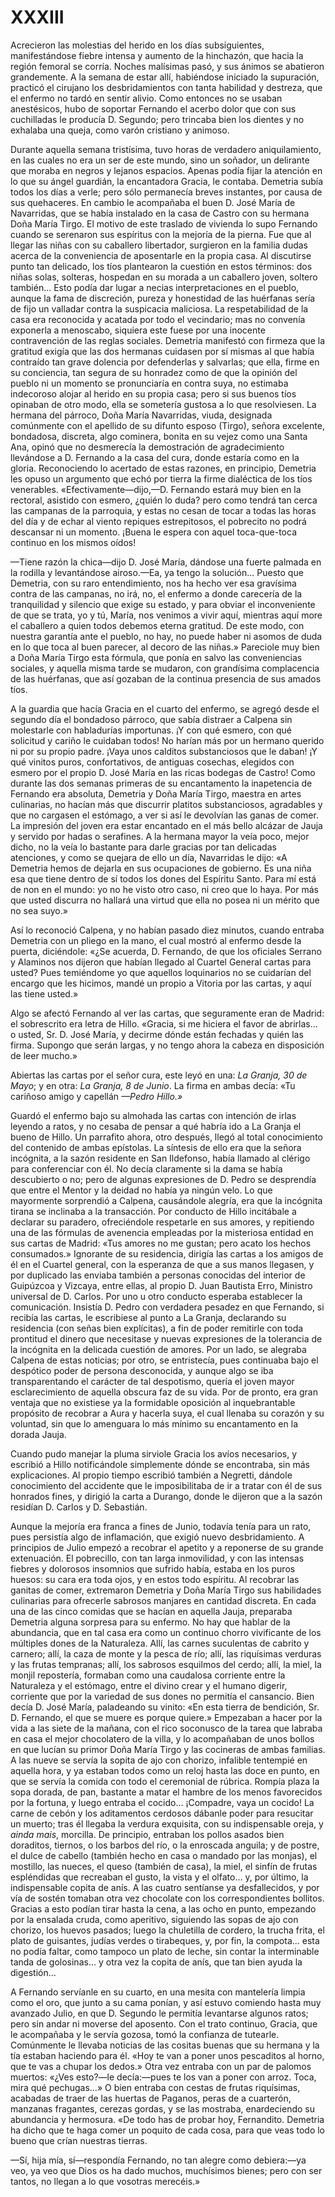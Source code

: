 # XXXIII

Acrecieron las molestias del herido en los días subsiguientes, manifestándose
fiebre intensa y aumento de la hinchazón, que hacia la región femoral se
corría. Noches malísimas pasó, y sus ánimos se abatieron grandemente. A la
semana de estar allí, habiéndose iniciado la supuración, practicó el cirujano
los desbridamientos con tanta habilidad y destreza, que el enfermo no tardó en
sentir alivio. Como entonces no se usaban anestésicos, hubo de soportar
Fernando el acerbo dolor que con sus cuchilladas le producía D. Segundo; pero
trincaba bien los dientes y no exhalaba una queja, como varón cristiano
y animoso.

Durante aquella semana tristísima, tuvo horas de verdadero aniquilamiento, en
las cuales no era un ser de este mundo, sino un soñador, un delirante que
moraba en negros y lejanos espacios. Apenas podía fijar la atención en lo que
su ángel guardián, la encantadora Gracia, le contaba. Demetria subía todos los
días a verle; pero sólo permanecía breves instantes, por causa de sus
quehaceres. En cambio le acompañaba el buen D. José María de Navarridas, que se
había instalado en la casa de Castro con su hermana Doña María Tirgo. El motivo
de este traslado de vivienda lo supo Fernando cuando se serenaron sus espíritus
con la mejoría de la pierna. Fue que al llegar las niñas con su caballero
libertador, surgieron en la familia dudas acerca de la conveniencia de
aposentarle en la propia casa. Al discutirse punto tan delicado, los tíos
plantearon la cuestión en estos términos: dos niñas solas, solteras, hospedan
en su morada a un caballero joven, soltero también... Esto podía dar lugar
a necias interpretaciones en el pueblo, aunque la fama de discreción, pureza
y honestidad de las huérfanas sería de fijo un valladar contra la suspicacia
maliciosa. La respetabilidad de la casa era reconocida y acatada por todo el
vecindario; mas no convenía exponerla a menoscabo, siquiera este fuese por una
inocente contravención de las reglas sociales. Demetria manifestó con firmeza
que la gratitud exigía que las dos hermanas cuidasen por sí mismas al que había
contraído tan grave dolencia por defenderlas y salvarlas; que ella, firme en su
conciencia, tan segura de su honradez como de que la opinión del pueblo ni un
momento se pronunciaría en contra suya, no estimaba indecoroso alojar al herido
en su propia casa; pero si sus buenos tíos opinaban de otro modo, ella se
sometería gustosa a lo que resolviesen. La hermana del párroco, Doña María
Navarridas, viuda, designada comúnmente con el apellido de su difunto esposo
(Tirgo), señora excelente, bondadosa, discreta, algo cominera, bonita en su
vejez como una Santa Ana, opinó que no desmerecía la demostración de
agradecimiento llevándose a D. Fernando a la casa del cura, donde estaría como
en la gloria. Reconociendo lo acertado de estas razones, en principio, Demetria
les opuso un argumento que echó por tierra la firme dialéctica de los tíos
venerables. «Efectivamente—dijo,—D. Fernando estará muy bien en la rectoral,
asistido con esmero, ¿quién lo duda? pero como tendrá tan cerca las campanas de
la parroquia, y estas no cesan de tocar a todas las horas del día y de echar al
viento repiques estrepitosos, el pobrecito no podrá descansar ni un momento.
¡Buena le espera con aquel toca-que-toca continuo en los mismos oídos!

—Tiene razón la chica—dijo D. José María, dándose una fuerte palmada en la
rodilla y levantándose airoso.—Ea, ya tengo la solución... Puesto que Demetria,
con su raro entendimiento, nos ha hecho ver esa gravísima contra de las
campanas, no irá, no, el enfermo a donde carecería de la tranquilidad
y silencio que exige su estado, y para obviar el inconveniente de que se trata,
yo y tú, María, nos venimos a vivir aquí, mientras aquí more el caballero
a quien todos debemos eterna gratitud. De este modo, con nuestra garantía ante
el pueblo, no hay, no puede haber ni asomos de duda en lo que toca al buen
parecer, al decoro de las niñas.» Pareciole muy bien a Doña María Tirgo esta
fórmula, que ponía en salvo las conveniencias sociales, y aquella misma tarde
se mudaron, con grandísima complacencia de las huérfanas, que así gozaban de la
continua presencia de sus amados tíos.

A la guardia que hacía Gracia en el cuarto del enfermo, se agregó desde el
segundo día el bondadoso párroco, que sabía distraer a Calpena sin molestarle
con habladurías importunas. ¡Y con qué esmero, con qué solicitud y cariño le
cuidaban todos! No harían más por un hermano querido ni por su propio padre.
¡Vaya unos calditos substanciosos que le daban! ¡Y qué vinitos puros,
confortativos, de antiguas cosechas, elegidos con esmero por el propio D. José
María en las ricas bodegas de Castro! Como durante las dos semanas primeras de
su encantamento la inapetencia de Fernando era absoluta, Demetria y Doña María
Tirgo, maestra en artes culinarias, no hacían más que discurrir platitos
substanciosos, agradables y que no cargasen el estómago, a ver si así le
devolvían las ganas de comer. La impresión del joven era estar encantado en el
más bello alcázar de Jauja y servido por hadas o serafines. A la hermana mayor
la veía poco, mejor dicho, no la veía lo bastante para darle gracias por tan
delicadas atenciones, y como se quejara de ello un día, Navarridas le dijo: «A
Demetria hemos de dejarla en sus ocupaciones de gobierno. Es una niña esa que
tiene dentro de sí todos los dones del Espíritu Santo. Para mí está de non en
el mundo: yo no he visto otro caso, ni creo que lo haya. Por más que usted
discurra no hallará una virtud que ella no posea ni un mérito que no sea suyo.»

Así lo reconoció Calpena, y no habían pasado diez minutos, cuando entraba
Demetria con un pliego en la mano, el cual mostró al enfermo desde la puerta,
diciéndole: «¿Se acuerda, D. Fernando, de que los oficiales Serrano y Alaminos
nos dijeron que habían llegado al Cuartel General cartas para usted? Pues
temiéndome yo que aquellos loquinarios no se cuidarían del encargo que les
hicimos, mandé un propio a Vitoria por las cartas, y aquí las tiene usted.»

Algo se afectó Fernando al ver las cartas, que seguramente eran de Madrid: el
sobrescrito era letra de Hillo. «Gracia, si me hiciera el favor de abrirlas...
o usted, Sr. D. José María, y decirme dónde están fechadas y quién las firma.
Supongo que serán largas, y no tengo ahora la cabeza en disposición de leer
mucho.»

Abiertas las cartas por el señor cura, este leyó en una: *La Granja, 30 de
Mayo*; y en otra: *La Granja, 8 de Junio*. La firma en ambas decía: «Tu
cariñoso amigo y capellán *—Pedro Hillo.»*

Guardó el enfermo bajo su almohada las cartas con intención de irlas leyendo
a ratos, y no cesaba de pensar a qué habría ido a La Granja el bueno de Hillo.
Un parrafito ahora, otro después, llegó al total conocimiento del contenido de
ambas epístolas. La síntesis de ello era que la señora incógnita, a la sazón
residente en San Ildefonso, había llamado al clérigo para conferenciar con él.
No decía claramente si la dama se había descubierto o no; pero de algunas
expresiones de D. Pedro se desprendía que entre el Mentor y la deidad no había
ya ningún velo. Lo que mayormente sorprendió a Calpena, causándole alegría, era
que la incógnita tirana se inclinaba a la transacción. Por conducto de Hillo
incitábale a declarar su paradero, ofreciéndole respetarle en sus amores,
y repitiendo una de las fórmulas de avenencia empleadas por la misteriosa
entidad en sus cartas de Madrid: «Tus amores no me gustan; pero acato los
hechos consumados.» Ignorante de su residencia, dirigía las cartas a los amigos
de él en el Cuartel general, con la esperanza de que a sus manos llegasen,
y por duplicado las enviaba también a personas conocidas del interior de
Guipúzcoa y Vizcaya, entre ellas, al propio D. Juan Bautista Erro, Ministro
universal de D. Carlos. Por uno u otro conducto esperaba establecer la
comunicación. Insistía D. Pedro con verdadera pesadez en que Fernando, si
recibía las cartas, le escribiese al punto a La Granja, declarando su
residencia (con señas bien explícitas), a fin de poder remitirle con toda
prontitud el dinero que necesitase y nuevas expresiones de la tolerancia de la
incógnita en la delicada cuestión de amores. Por un lado, se alegraba Calpena
de estas noticias; por otro, se entristecía, pues continuaba bajo el despótico
poder de persona desconocida, y aunque algo se iba transparentando el carácter
de tal despotismo, quería el joven mayor esclarecimiento de aquella obscura faz
de su vida. Por de pronto, era gran ventaja que no existiese ya la formidable
oposición al inquebrantable propósito de recobrar a Aura y hacerla suya, el
cual llenaba su corazón y su voluntad, sin que lo amenguara lo más mínimo su
encantamento en la dorada Jauja.

Cuando pudo manejar la pluma sirviole Gracia los avíos necesarios, y escribió
a Hillo notificándole simplemente dónde se encontraba, sin más explicaciones.
Al propio tiempo escribió también a Negretti, dándole conocimiento del
accidente que le imposibilitaba de ir a tratar con él de sus honrados fines,
y dirigió la carta a Durango, donde le dijeron que a la sazón residían D.
Carlos y D. Sebastián.

Aunque la mejoría era franca a fines de Junio, todavía tenía para un rato, pues
persistía algo de inflamación, que exigió nuevo desbridamiento. A principios de
Julio empezó a recobrar el apetito y a reponerse de su grande extenuación. El
pobrecillo, con tan larga inmovilidad, y con las intensas fiebres y dolorosos
insomnios que sufrido había, estaba en los puros huesos: su cara era toda ojos,
y en estos todo espíritu. Al recobrar las ganitas de comer, extremaron Demetria
y Doña María Tirgo sus habilidades culinarias para ofrecerle sabrosos manjares
en cantidad discreta. En cada una de las cinco comidas que se hacían en aquella
Jauja, preparaba Demetria alguna sorpresa para su enfermo. No hay que hablar de
la abundancia, que en tal casa era como un continuo chorro vivificante de los
múltiples dones de la Naturaleza. Allí, las carnes suculentas de cabrito
y carnero; allí, la caza de monte y la pesca de río; allí, las riquísimas
verduras y las frutas tempranas; allí, los sabrosos esquilmos del cerdo; allí,
la miel, la monjil repostería, formaban como una caudalosa corriente entre la
Naturaleza y el estómago, entre el divino crear y el humano digerir, corriente
que por la variedad de sus dones no permitía el cansancio. Bien decía D. José
María, paladeando su vinito: «En esta tierra de bendición, Sr. D. Fernando, el
que se muere es porque quiere.» Empezaban a hacer por la vida a las siete de la
mañana, con el rico soconusco de la tarea que labraba en casa el mejor
chocolatero de la villa, y lo acompañaban de unos bollos en que lucían su
primor Doña María Tirgo y las cocineras de ambas familias. A las nueve se
servía la sopita de ajo con chorizo, infalible tentempié en aquella hora, y ya
estaban todos como un reloj hasta las doce en punto, en que se servía la comida
con todo el ceremonial de rúbrica. Rompía plaza la sopa dorada, de pan,
bastante a matar el hambre de los menos favorecidos por la fortuna, y luego
entraba el cocido... ¡Compadre, vaya un cocido! La carne de cebón y los
aditamentos cerdosos dábanle poder para resucitar un muerto; tras él llegaba la
verdura exquisita, con su indispensable oreja, y *ainda mais*, morcilla. De
principio, entraban los pollos asados bien doraditos, tiernos, o los barbos del
río, o la enroscada anguila; y de postre, el dulce de cabello (también hecho en
casa o mandado por las monjas), el mostillo, las nueces, el queso (también de
casa), la miel, el sinfín de frutas espléndidas que recreaban el gusto, la
vista y el olfato... y, por último, la indispensable copita de anís. A las
cuatro sentíanse ya desfallecidos, y por vía de sostén tomaban otra vez
chocolate con los correspondientes bollitos. Gracias a esto podían tirar hasta
la cena, a las ocho en punto, empezando por la ensalada cruda, como aperitivo,
siguiendo las sopas de ajo con chorizo, los huevos pasados; luego la chuletilla
de cordero, la trucha frita, el plato de guisantes, judías verdes o tirabeques,
y, por fin, la compota... esta no podía faltar, como tampoco un plato de leche,
sin contar la interminable tanda de golosinas... y otra vez la copita de anís,
que tan bien ayuda la digestión...

A Fernando servíanle en su cuarto, en una mesita con mantelería limpia como el
oro, que junto a su cama ponían, y así estuvo comiendo hasta muy avanzado
Julio, en que D. Segundo le permitía levantarse algunos ratos; pero sin andar
ni moverse del aposento. Con el trato continuo, Gracia, que le acompañaba y le
servía gozosa, tomó la confianza de tutearle. Comúnmente le llevaba noticias de
las cositas buenas que su hermana y la tía estaban haciendo para él. «Hoy te
van a poner unos pescaditos al horno, que te vas a chupar los dedos.» Otra vez
entraba con un par de palomos muertos: «¿Ves esto?—le decía:—pues te los van
a poner con arroz. Toca, mira qué pechugas...» O bien entraba con cestas de
frutas riquísimas, acabadas de traer de las huertas de Paganos, peras de
a cuarterón, manzanas fragantes, cerezas gordas, y se las mostraba,
enardeciendo su abundancia y hermosura. «De todo has de probar hoy, Fernandito.
Demetria ha dicho que te haga comer un poquito de cada cosa, para que veas todo
lo bueno que crían nuestras tierras.

—Sí, hija mía, sí—respondía Fernando, no tan alegre como debiera:—ya veo, ya
veo que Dios os ha dado muchos, muchísimos bienes; pero con ser tantos, no
llegan a lo que vosotras merecéis.»
